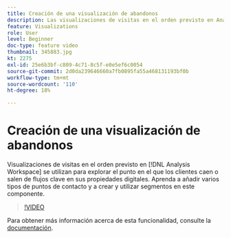 ```yaml
---
title: Creación de una visualización de abandonos
description: Las visualizaciones de visitas en el orden previsto en Analysis Workspace se utilizan para explorar dónde se encuentran los clientes o dónde se encuentran los flujos clave en sus propiedades digitales. Aprenda a añadir varios tipos de puntos de contacto y a crear y utilizar segmentos en este componente.
feature: Visualizations
role: User
level: Beginner
doc-type: feature video
thumbnail: 345883.jpg
kt: 2275
exl-id: 25e6b3bf-c809-4c71-8c5f-e0e5ef6c0054
source-git-commit: 2d0da239646660a7fb0895fa55a468131193bf0b
workflow-type: tm+mt
source-wordcount: '110'
ht-degree: 18%

---
```


# Creación de una visualización de abandonos

Visualizaciones de visitas en el orden previsto en [!DNL Analysis Workspace] se utilizan para explorar el punto en el que los clientes caen o salen de flujos clave en sus propiedades digitales. Aprenda a añadir varios tipos de puntos de contacto y a crear y utilizar segmentos en este componente.

>[!VIDEO](https://video.tv.adobe.com/v/345883/?quality=12)

Para obtener más información acerca de esta funcionalidad, consulte la [documentación](https://experienceleague.adobe.com/docs/analytics/analyze/analysis-workspace/visualizations/fallout/fallout-flow.html?lang=es).